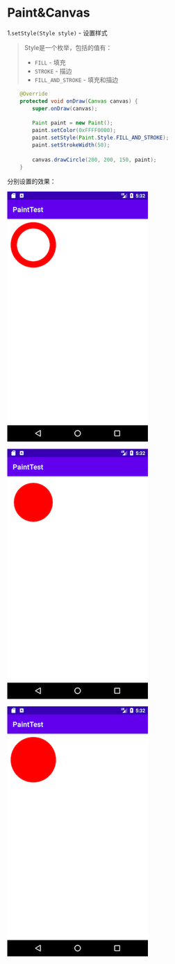 # Paint&Canvas

1.`setStyle(Style style)` - 设置样式

> Style是一个枚举，包括的值有：
>
> + `FILL` - 填充
> + `STROKE` - 描边
> + `FILL_AND_STROKE` - 填充和描边

```java
    @Override
    protected void onDraw(Canvas canvas) {
        super.onDraw(canvas);

        Paint paint = new Paint();
        paint.setColor(0xFFFF0000);
        paint.setStyle(Paint.Style.FILL_AND_STROKE);
        paint.setStrokeWidth(50);

        canvas.drawCircle(200, 200, 150, paint);
    }
```

分别设置的效果：

![007](https://github.com/winfredzen/Android-Basic/blob/master/自定义视图/images/007.png)

![008](https://github.com/winfredzen/Android-Basic/blob/master/自定义视图/images/008.png)

![009](https://github.com/winfredzen/Android-Basic/blob/master/自定义视图/images/009.png)

